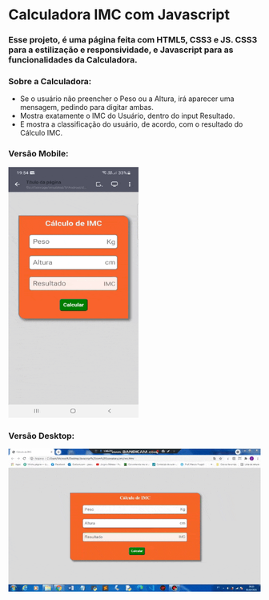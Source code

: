 # Calculadora IMC com Javascript

### Esse projeto, é uma página feita com HTML5, CSS3 e JS. CSS3 para a estilização e responsividade, e Javascript para as funcionalidades da Calculadora.

### Sobre a Calculadora:

* Se o usuário não preencher o Peso ou a Altura, irá aparecer uma mensagem, pedindo para digitar ambas.
* Mostra exatamente o IMC do Usuário, dentro do input Resultado.
* E mostra a classificação do usuário, de acordo, com o resultado do Cálculo IMC.

### Versão Mobile:

<img src="imc/imagens/versao_mobile.gif" height="500px" width="260px" />

### Versão Desktop:

<img src="imc/imagens/versao_desktop.gif" />
